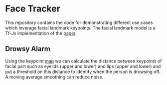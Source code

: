 # Face Tracker

This repository contains the code for demonstrating different use cases which leverage facial landmark keypoints. The facial landmark model is a Tf-Js implementation of the [paper](https://arxiv.org/pdf/1907.06724.pdf).

## Drowsy Alarm

Using the keypoint [map](./mesh_map.jpg) we can calculate the distance between keypoints of facial part such as eyelids (upper and lower) and lips (upper and lower) and put a threshold on this distance to identify when the person is drowsing off. A moving average smoothing can reduce noise.




